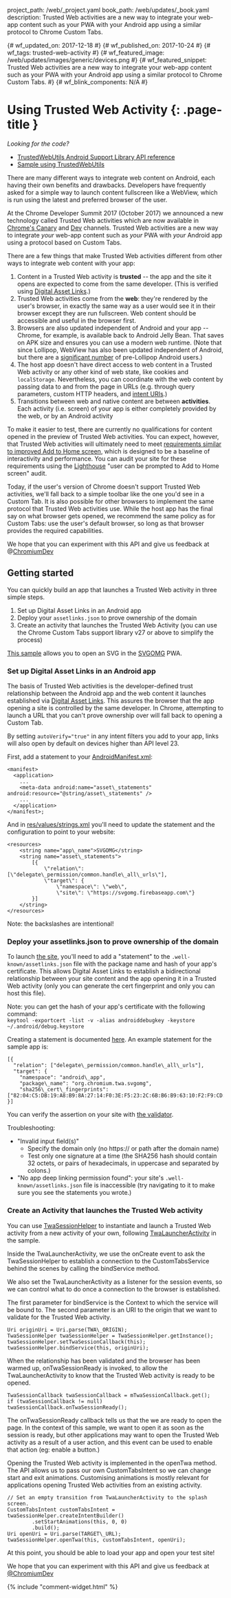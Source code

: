 project_path: /web/_project.yaml
book_path: /web/updates/_book.yaml
description: Trusted Web activities are a new way to integrate your web-app content such as your PWA with your Android app using a similar protocol to Chrome Custom Tabs.

{# wf_updated_on: 2017-12-18 #}
{# wf_published_on: 2017-10-24 #}
{# wf_tags: trusted-web-activity #}
{# wf_featured_image: /web/updates/images/generic/devices.png #}
{# wf_featured_snippet: Trusted Web activities are a new way to integrate your web-app content such as your PWA with your Android app using a similar protocol to Chrome Custom Tabs. #}
{# wf_blink_components: N/A #}

# Using Trusted Web Activity {: .page-title }

_Looking for the code?_

* [TrustedWebUtils Android Support Library API 
  reference](https://developer.android.com/reference/android/support/customtabs/TrustedWebUtils.html)
* [Sample using 
  TrustedWebUtils](https://github.com/GoogleChrome/custom-tabs-client/tree/master/svgomg)

There are many different ways to integrate web content on Android, each having 
their own benefits and drawbacks. Developers have frequently asked for a simple 
way to launch content fullscreen like a WebView, which is run using the latest 
and preferred browser of the user.

At the Chrome Developer Summit 2017 (October 2017) we announced a new technology 
called Trusted Web activities which are now available in [Chrome's 
Canary](https://play.google.com/store/apps/details?id=com.chrome.canary) and 
[Dev](https://play.google.com/store/apps/details?id=com.chrome.dev) channels. 
Trusted Web activities are a new way to integrate _your_ web-app content such as 
_your_ PWA with _your_ Android app using a protocol based on Custom Tabs.

There are a few things that make Trusted Web activities different from other 
ways to integrate web content with your app:

1. Content in a Trusted Web activity is **trusted** -- the app and the site it 
   opens are expected to come from the same developer. (This is verified using 
   [Digital Asset Links](/digital-asset-links/v1/getting-started).) 
1. Trusted Web activities come from the **web**: they're rendered by the user's 
   browser, in exactly the same way as a user would see it in their browser 
   except they are run fullscreen. Web content should be accessible and useful 
   in the browser first.
1. Browsers are also updated independent of Android and your app -- Chrome, for 
   example, is available back to Android Jelly Bean. That saves on APK size and 
   ensures you can use a modern web runtime. (Note that since Lollipop, WebView 
   has also been updated independent of Android, but there are a [significant 
   number](https://developer.android.com/about/dashboards/index.html) of 
   pre-Lollipop Android users.)
1. The host app doesn't have direct access to web content in a Trusted Web 
   activity or any other kind of web state, like cookies and `localStorage`. 
   Nevertheless, you can coordinate with the web content by passing data to and 
   from the page in URLs (e.g. through query parameters, custom HTTP headers, 
   and [intent URIs](https://developer.chrome.com/multidevice/android/intents).)
1. Transitions between web and native content are between **activities**. Each 
   activity (i.e. screen) of your app is either completely provided by the web, 
   or by an Android activity

To make it easier to test, there are currently no qualifications for content 
opened in the preview of Trusted Web activities. You can expect, however, that 
Trusted Web activities will ultimately need to meet [requirements similar to 
improved Add to Home 
screen](/web/fundamentals/app-install-banners/#what_are_the_criteria), 
which is designed to be a baseline of interactivity and performance. You can 
audit your site for these requirements using the 
[Lighthouse](/web/tools/lighthouse/) "user can be 
prompted to Add to Home screen" audit.

Today, if the user's version of Chrome doesn't support Trusted Web activities, 
we'll fall back to a simple toolbar like the one you'd see in a Custom Tab. It 
is also possible for other browsers to implement the same protocol that Trusted 
Web activities use. While the host app has the final say on what browser gets 
opened, we recommend the same policy as for Custom Tabs: use the user's default 
browser, so long as that browser provides the required capabilities. 

We hope that you can experiment with this API and give us feedback at 
@[ChromiumDev](https://twitter.com/ChromiumDev)

## Getting started

You can quickly build an app that launches a Trusted Web activity in three 
simple steps.

1. Set up Digital Asset Links in an Android app
1. Deploy your `assetlinks.json` to prove ownership of the domain
1. Create an activity that launches the Trusted Web Activity (you can use the 
   Chrome Custom Tabs support library v27 or above to simplify the process)

[This sample](https://github.com/GoogleChrome/custom-tabs-client/tree/master/svgomg) 
allows you to open an SVG in the [SVGOMG](https://svgomg.firebaseapp.com) PWA.

### Set up Digital Asset Links in an Android app

The basis of Trusted Web activities is the developer-defined trust relationship 
between the Android app and the web content it launches established via [Digital 
Asset Links](/digital-asset-links/v1/getting-started). 
This assures the browser that the app opening a site is controlled by the same 
developer. In Chrome, attempting to launch a URL that you can't prove ownership 
over will fall back to opening a Custom Tab.

By setting `autoVerify="true"` in any intent filters you add to your app, links 
will also open by default on devices higher than API level 23.

First, add a statement to your 
[AndroidManifest.xml](https://github.com/GoogleChrome/custom-tabs-client/blob/master/svgomg/src/main/AndroidManifest.xml):

```
<manifest>
  <application>
    ...  
    <meta-data android:name="asset\_statements" 
android:resource="@string/asset\_statements" />
    ...  
  </application>
</manifest>;
```

And in 
[res/values/strings.xml](https://github.com/GoogleChrome/custom-tabs-client/blob/master/svgomg/src/main/res/values/strings.xml) 
you'll need to update the statement and the configuration to point to your 
website:

```
<resources>
    <string name="app\_name">SVGOMG</string>
    <string name="asset\_statements">
        [{  
            \"relation\": [\"delegate\_permission/common.handle\_all\_urls\"],  
            \"target\": {  
                \"namespace\": \"web\",  
                \"site\": \"https://svgomg.firebaseapp.com\"}  
        }]  
    </string>
</resources>
```

Note: the backslashes are intentional!

### Deploy your assetlinks.json to prove ownership of the domain

To launch [the site](https://svgomg.firebaseapp.com/.well-known/assetlinks.json), 
you'll need to add a "statement" to the `.well-known/assetlinks.json` file with 
the package name and hash of your app's certificate. This allows Digital Asset 
Links to establish a bidirectional relationship between your site content and 
the app opening it in a Trusted Web activity (only you can generate the cert 
fingerprint and only you can host this file).

Note: you can get the hash of your app's certificate with the following command:  
`keytool -exportcert -list -v -alias androiddebugkey -keystore 
~/.android/debug.keystore`

Creating a statement is documented [here](/digital-asset-links/v1/create-statement). 
An example statement for the sample app is:

```
[{  
  "relation": ["delegate\_permission/common.handle\_all\_urls"],  
  "target": {  
    "namespace": "android\_app",  
    "package\_name": "org.chromium.twa.svgomg",  
    "sha256\_cert\_fingerprints": 
["82:04:C5:DB:19:A8:B9:8A:27:14:F0:3E:F5:23:2C:6B:B6:B9:63:10:F2:F9:CD:44:72:AA:C6:7E:09:E1:1C:47","91:45:8F:34:E3:13:E4:58:1C:12:21:7A:FD:1E:BD:5C:BE:9B:DE:2C:1E:57:DC:0D:2B:0E:91:1D:A6:36:CA:E8"]}  
}]
```

You can verify the assertion on your site with [the validator](/digital-asset-links/tools/generator).

Troubleshooting:

* "Invalid input field(s)"
    * Specify the domain only (no https:// or path after the domain name)
    * Test only one signature at a time (the SHA256 hash should contain 32 
      octets, or pairs of hexadecimals, in uppercase and separated by colons.)
* "No app deep linking permission found": your site's 
  `.well-known/assetlinks.json` file is inaccessible (try navigating to it to make 
  sure you see the statements you wrote.)

### Create an Activity that launches the Trusted Web activity

You can use
[TwaSessionHelper](https://github.com/GoogleChrome/custom-tabs-client/blob/master/svgomg/src/main/java/org/chromium/twa/svgomg/TwaSessionHelper.java)
to instantiate and launch a Trusted Web activity from a new activity of your
own, following
[TwaLauncherActivity](https://github.com/GoogleChrome/custom-tabs-client/blob/master/svgomg/src/main/java/org/chromium/twa/svgomg/TwaLauncherActivity.java)
in the sample.

Inside the TwaLauncherActivity, we use the onCreate event to ask the
TwaSessionHelper to establish a connection to the CustomTabsService behind the
scenes by calling the bindService method.

We also set the TwaLauncherActivity as a listener for the session events, so we
can control what to do once a connection to the browser is established.

The first parameter for bindService is the Context to which the service will be 
bound to. The second parameter is an URI to the origin that we want to validate 
for the Trusted Web activity.

```
Uri originUri = Uri.parse(TWA\_ORIGIN);
TwaSessionHelper twaSessionHelper = TwaSessionHelper.getInstance();
twaSessionHelper.setTwaSessionCallback(this);
twaSessionHelper.bindService(this, originUri);
```

When the relationship has been validated and the browser has been warmed up, 
onTwaSessionReady is invoked, to allow the TwaLauncherActivity to know that the 
Trusted Web activity is ready to be opened.

```
TwaSessionCallback twaSessionCallback = mTwaSessionCallback.get();
if (twaSessionCallback != null) twaSessionCallback.onTwaSessionReady();
```

The onTwaSessionReady callback tells us that the we are ready to open the page. 
In the context of this sample, we want to open it as soon as the session is 
ready, but other applications may want to open the Trusted Web activity as a 
result of a user action, and this event can be used to enable that action (eg: 
enable a button.)

Opening the Trusted Web activity is implemented in the openTwa method. The API 
allows us to pass our own CustomTabsIntent so we can change start and exit 
animations. Customising animations is mostly relevant for applications opening 
Trusted Web activities from an existing activity. 

```
// Set an empty transition from TwaLauncherActivity to the splash screen.
CustomTabsIntent customTabsIntent = twaSessionHelper.createIntentBuilder()
        .setStartAnimations(this, 0, 0)
        .build();
Uri openUri = Uri.parse(TARGET\_URL);
twaSessionHelper.openTwa(this, customTabsIntent, openUri);
```

At this point, you should be able to load your app and open your test site!

We hope that you can experiment with this API and give us feedback at
[@ChromiumDev](https://twitter.com/ChromiumDev)

{% include "comment-widget.html" %}